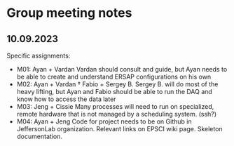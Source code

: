 # Group meeting notes

## 10.09.2023

Specific assignments:
- M01: Ayan + Vardan
  Vardan should consult and guide, but Ayan needs to be able to create and understand ERSAP configurations on his own
- M02: Ayan + Vardan † Fabio + Sergey B.
  Sergey B. will do most of the heavy lifting, but Ayan and Fabio should be able to run the DAQ and know how to access the data later
- M03: Jeng + Cissie
  Many processes will need to run on specialized, remote hardware that is not managed by a scheduling system. (ssh?)
- M04: Ayan + Jeng
  Code for project needs to be on Github in JeffersonLab organization. Relevant links on EPSCI wiki page. Skeleton documentation.
